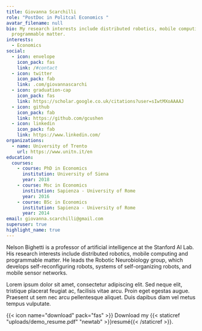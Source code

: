 ```yaml
---
title: Giovanna Scarchilli
role: "PostDoc in Politcal Economics "
avatar_filename: null
bio: My research interests include distributed robotics, mobile computing and
  programmable matter.
interests:
  - Economics
social:
  - icon: envelope
    icon_pack: fas
    link: /#contact
  - icon: twitter
    icon_pack: fab
    link: .com/giovannascarchi
  - icon: graduation-cap
    icon_pack: fas
    link: https://scholar.google.co.uk/citations?user=sIwtMXoAAAAJ
  - icon: github
    icon_pack: fab
    link: https://github.com/gcushen
  - icon: linkedin
    icon_pack: fab
    link: https://www.linkedin.com/
organizations:
  - name: University of Trento
    url: https://www.unitn.it/en
education:
  courses:
    - course: PhD in Economics
      institution: University of Siena
      year: 2018
    - course: Msc in Economics
      institution: Sapienza - University of Rome
      year: 2016
    - course: BSc in Economics
      institution: Sapienza - University of Rome
      year: 2014
email: giovanna.scarchilli@gmail.com
superuser: true
highlight_name: true
---
```


Nelson Bighetti is a professor of artificial intelligence at the Stanford AI Lab. His research interests include distributed robotics, mobile computing and programmable matter. He leads the Robotic Neurobiology group, which develops self-reconfiguring robots, systems of self-organizing robots, and mobile sensor networks.

Lorem ipsum dolor sit amet, consectetur adipiscing elit. Sed neque elit, tristique placerat feugiat ac, facilisis vitae arcu. Proin eget egestas augue. Praesent ut sem nec arcu pellentesque aliquet. Duis dapibus diam vel metus tempus vulputate.

{{< icon name="download" pack="fas" >}} Download my {{< staticref "uploads/demo_resume.pdf" "newtab" >}}resumé{{< /staticref >}}.
